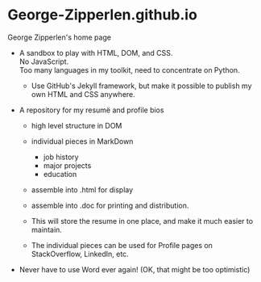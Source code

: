 # George-Zipperlen.github.io

George Zipperlen's home page

- A sandbox to play with HTML, DOM, and CSS.  
  No JavaScript.  
  Too many languages in my toolkit, need to concentrate on Python.

  - Use GitHub's Jekyll framework, but make it possible to publish my own HTML and CSS anywhere.

- A repository for my resumë and profile bios
  - high level structure in DOM
  - individual pieces in MarkDown
    - job history
    - major projects
    - education
    
  - assemble into .html for display 
  - assemble into .doc for printing and distribution.

  - This will store the resume in one place, and make it much easier to maintain.  
  - The individual pieces can be used for Profile pages on StackOverflow, LinkedIn, etc.

- Never have to use Word ever again! (OK, that might be too optimistic)
